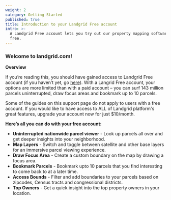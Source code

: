 ```yaml
---
weight: 2
category: Getting Started
published: true
title: Introduction to your Landgrid Free account
intro: >-
  A Landgrid Free account lets you try out our property mapping software, for
  free.
---
```



### Welcome to landgrid.com!

**Overview**

If you’re reading this, you should have gained access to Landgrid Free account (if you haven’t yet, go [here](https://thelandgrid.com/users/sign_in)). With a Langrid Free account, your options are more limited than with a paid account – you can surf 143 million parcels uninterrupted, draw focus areas and bookmark up to 10 parcels.

Some of the guides on this support page do not apply to users with a free account. If you would like to have access to ALL of Landgrid platform's great features, upgrade your account now for just $10/month.

**Here’s all you can do with your free account:**
 
* **Uninterrupted nationwide parcel viewer** - Look up parcels all over and get deeper insights into your neighborhood.
* **Map Layers** - Switch and toggle between satellite and other base layers for an immersive parcel viewing experience.
* **Draw Focus Area** - Create a custom boundary on the map by drawing a focus area.
* **Bookmark Parcels** - Bookmark upto 10 parcels that you find interesting to come back to at a later time.
* **Access Bounds** - Filter and add boundaries to your parcels based on zipcodes, Census tracts and congressional districts.
* **Top Owners** - Get a quick insight into the top property owners in your location.
